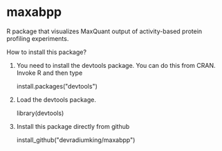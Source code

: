 # maxabpp
R package that visualizes MaxQuant output of activity-based protein profiling experiments.
 
 How to install this package?
 
1. You need to install the devtools package. You can do this from CRAN. Invoke R and then type
 
   install.packages("devtools")
 
2. Load the devtools package.
 
   library(devtools)
 
3. Install this package directly from github
 
   install_github("devradiumking/maxabpp")
